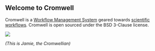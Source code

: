 ## Welcome to Cromwell

Cromwell is a [Workflow Management System](https://en.wikipedia.org/wiki/Workflow_management_system) geared towards [scientific workflows](https://en.wikipedia.org/wiki/Scientific_workflow_system). Cromwell is open sourced under the BSD 3-Clause license.


![](https://us.v-cdn.net/5019796/uploads/FileUpload/63/29e34d502031fc9f0114aadb394337.png)

*(This is Jamie, the Cromwellian)*